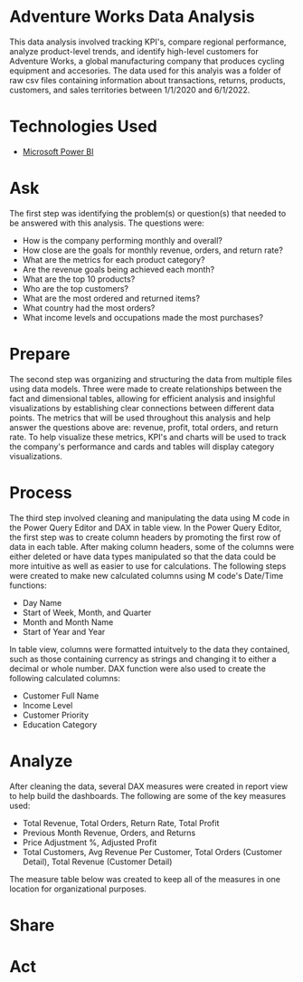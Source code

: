 # Adventure Works Data Analysis

This data analysis involved tracking KPI's, compare regional performance, analyze product-level trends, and identify high-level customers for Adventure Works, a global manufacturing company that produces cycling equipment and accesories. The data used for this analyis was a folder of raw csv files containing information about transactions, returns, products, customers, and sales territories between 1/1/2020 and 6/1/2022.

# Technologies Used
 - [Microsoft Power BI](https://www.microsoft.com/en-us/power-platform/products/power-bi)

# Ask
The first step was identifying the problem(s) or question(s) that needed to be answered with this analysis. The questions were:

 - How is the company performing monthly and overall?
 - How close are the goals for monthly revenue, orders, and return rate?
 - What are the metrics for each product category?
 - Are the revenue goals being achieved each month?
 - What are the top 10 products?
 - Who are the top customers?
 - What are the most ordered and returned items? 
 - What country had the most orders?
 - What income levels and occupations made the most purchases?


# Prepare
The second step was organizing and structuring the data from multiple files using data models. Three were made to create relationships between the fact and dimensional tables, allowing for efficient analysis and insighful visualizations by establishing clear connections between different data points. The metrics that will be used throughout this analysis and help answer the questions above are: revenue, profit, total orders, and return rate. To help visualize these metrics, KPI's and charts will be used to track the company's performance and cards and tables will display category visualizations.

# Process 
The third step involved cleaning and manipulating the data using M code in the Power Query Editor and DAX in table view. In the Power Query Editor, the first step was to create column headers by promoting the first row of data in each table. After making column headers, some of the columns were either deleted or have data types manipulated so that the data could be more intuitive as well as easier to use for calculations. The following steps were created to make new calculated columns using M code's Date/Time functions:
 - Day Name
 - Start of Week, Month, and Quarter
 - Month and Month Name
 - Start of Year and Year

In table view, columns were formatted intuitvely to the data they contained, such as those containing currency as strings and changing it to either a decimal or whole number. DAX function were also used to create the following calculated columns:
 - Customer Full Name
 - Income Level
 - Customer Priority
 - Education Category

# Analyze
After cleaning the data, several DAX measures were created in report view to help build the dashboards. The following are some of the key measures used:

 - Total Revenue, Total Orders, Return Rate, Total Profit
 - Previous Month Revenue, Orders, and Returns
 - Price Adjustment %, Adjusted Profit
 - Total Customers, Avg Revenue Per Customer, Total Orders (Customer Detail), Total Revenue (Customer Detail)

The measure table below was created to keep all of the measures in one location for organizational purposes.



# Share


# Act
